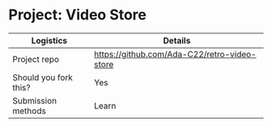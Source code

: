 # Project: Video Store 

| Logistics                  | Details                                      |
| -------------------------- | ----------------------------------------     |
| Project repo        | https://github.com/Ada-C22/retro-video-store |
| Should you fork this?      | Yes                                          |
| Submission methods         | Learn                                        |

